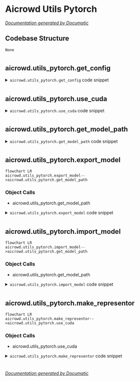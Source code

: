 # Aicrowd Utils Pytorch

[_Documentation generated by Documatic_](https://www.documatic.com)

<!---Documatic-section-Codebase Structure-start--->
## Codebase Structure

<!---Documatic-block-system_architecture-start--->
```mermaid
None
```
<!---Documatic-block-system_architecture-end--->

# #
<!---Documatic-section-Codebase Structure-end--->

<!---Documatic-section-aicrowd.utils_pytorch.get_config-start--->
## aicrowd.utils_pytorch.get_config

<!---Documatic-section-get_config-start--->
<!---Documatic-block-aicrowd.utils_pytorch.get_config-start--->
<details>
	<summary><code>aicrowd.utils_pytorch.get_config</code> code snippet</summary>

```python
def get_config():
    return ExperimentConfig(base_path=os.getenv('AICROWD_OUTPUT_PATH', './scratch/shared'), experiment_name=os.getenv('AICROWD_EVALUATION_NAME', 'experiment_name'), dataset_name=os.getenv('AICROWD_DATASET_NAME', 'cars3d'))
```
</details>
<!---Documatic-block-aicrowd.utils_pytorch.get_config-end--->
<!---Documatic-section-get_config-end--->

# #
<!---Documatic-section-aicrowd.utils_pytorch.get_config-end--->

<!---Documatic-section-aicrowd.utils_pytorch.use_cuda-start--->
## aicrowd.utils_pytorch.use_cuda

<!---Documatic-section-use_cuda-start--->
<!---Documatic-block-aicrowd.utils_pytorch.use_cuda-start--->
<details>
	<summary><code>aicrowd.utils_pytorch.use_cuda</code> code snippet</summary>

```python
def use_cuda():
    return torch.cuda.is_available() and os.getenv('AICROWD_CUDA', True)
```
</details>
<!---Documatic-block-aicrowd.utils_pytorch.use_cuda-end--->
<!---Documatic-section-use_cuda-end--->

# #
<!---Documatic-section-aicrowd.utils_pytorch.use_cuda-end--->

<!---Documatic-section-aicrowd.utils_pytorch.get_model_path-start--->
## aicrowd.utils_pytorch.get_model_path

<!---Documatic-section-get_model_path-start--->
<!---Documatic-block-aicrowd.utils_pytorch.get_model_path-start--->
<details>
	<summary><code>aicrowd.utils_pytorch.get_model_path</code> code snippet</summary>

```python
def get_model_path(base_path=None, experiment_name=None, make=True):
    base_path = os.getenv('AICROWD_OUTPUT_PATH', '../scratch/shared') if base_path is None else base_path
    experiment_name = os.getenv('AICROWD_EVALUATION_NAME', 'experiment_name') if experiment_name is None else experiment_name
    model_path = os.path.join(base_path, experiment_name, 'representation', 'pytorch_model.pt')
    if make:
        os.makedirs(os.path.dirname(model_path), exist_ok=True)
        os.makedirs(os.path.join(os.path.dirname(model_path), 'results'), exist_ok=True)
    return model_path
```
</details>
<!---Documatic-block-aicrowd.utils_pytorch.get_model_path-end--->
<!---Documatic-section-get_model_path-end--->

# #
<!---Documatic-section-aicrowd.utils_pytorch.get_model_path-end--->

<!---Documatic-section-aicrowd.utils_pytorch.export_model-start--->
## aicrowd.utils_pytorch.export_model

<!---Documatic-section-export_model-start--->
```mermaid
flowchart LR
aicrowd.utils_pytorch.export_model-->aicrowd.utils_pytorch.get_model_path
```

### Object Calls

* aicrowd.utils_pytorch.get_model_path

<!---Documatic-block-aicrowd.utils_pytorch.export_model-start--->
<details>
	<summary><code>aicrowd.utils_pytorch.export_model</code> code snippet</summary>

```python
def export_model(model, path=None, input_shape=(1, 3, 64, 64)):
    path = get_model_path() if path is None else path
    model = deepcopy(model).cpu().eval()
    if not isinstance(model, torch.jit.ScriptModule):
        assert input_shape is not None, '`input_shape` must be provided since model is not a `ScriptModule`.'
        traced_model = trace(model, torch.zeros(*input_shape))
    else:
        traced_model = model
    torch.jit.save(traced_model, path)
    return path
```
</details>
<!---Documatic-block-aicrowd.utils_pytorch.export_model-end--->
<!---Documatic-section-export_model-end--->

# #
<!---Documatic-section-aicrowd.utils_pytorch.export_model-end--->

<!---Documatic-section-aicrowd.utils_pytorch.import_model-start--->
## aicrowd.utils_pytorch.import_model

<!---Documatic-section-import_model-start--->
```mermaid
flowchart LR
aicrowd.utils_pytorch.import_model-->aicrowd.utils_pytorch.get_model_path
```

### Object Calls

* aicrowd.utils_pytorch.get_model_path

<!---Documatic-block-aicrowd.utils_pytorch.import_model-start--->
<details>
	<summary><code>aicrowd.utils_pytorch.import_model</code> code snippet</summary>

```python
def import_model(path=None):
    path = get_model_path() if path is None else path
    return torch.jit.load(path)
```
</details>
<!---Documatic-block-aicrowd.utils_pytorch.import_model-end--->
<!---Documatic-section-import_model-end--->

# #
<!---Documatic-section-aicrowd.utils_pytorch.import_model-end--->

<!---Documatic-section-aicrowd.utils_pytorch.make_representor-start--->
## aicrowd.utils_pytorch.make_representor

<!---Documatic-section-make_representor-start--->
```mermaid
flowchart LR
aicrowd.utils_pytorch.make_representor-->aicrowd.utils_pytorch.use_cuda
```

### Object Calls

* aicrowd.utils_pytorch.use_cuda

<!---Documatic-block-aicrowd.utils_pytorch.make_representor-start--->
<details>
	<summary><code>aicrowd.utils_pytorch.make_representor</code> code snippet</summary>

```python
def make_representor(model, cuda=None):
    cuda = use_cuda() if cuda is None else cuda
    model = model.cuda() if cuda else model.cpu()

    def _represent(x):
        assert isinstance(x, np.ndarray), 'Input to the representation function must be a ndarray.'
        assert x.ndim == 4, 'Input to the representation function must be a four dimensional NHWC tensor.'
        x = np.moveaxis(x, 3, 1)
        x = torch.from_numpy(x).float().to('cuda' if cuda else 'cpu')
        with torch.no_grad():
            y = model(x)
        y = y.cpu().numpy()
        assert y.ndim == 2, 'The returned output from the representor must be two dimensional (NC).'
        return y
    return _represent
```
</details>
<!---Documatic-block-aicrowd.utils_pytorch.make_representor-end--->
<!---Documatic-section-make_representor-end--->

# #
<!---Documatic-section-aicrowd.utils_pytorch.make_representor-end--->

[_Documentation generated by Documatic_](https://www.documatic.com)